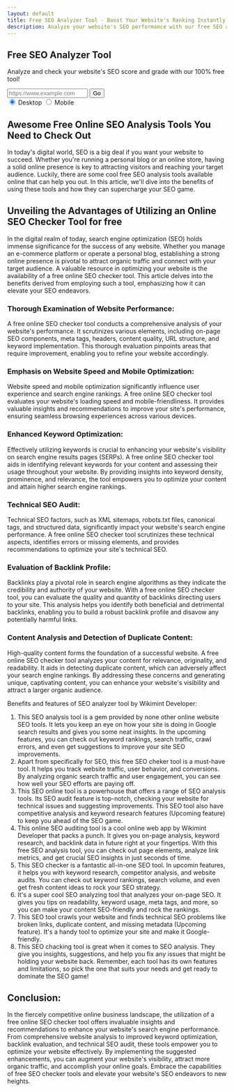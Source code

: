 ```yaml
---
layout: default
title: Free SEO Analyzer Tool - Boost Your Website's Ranking Instantly
description: Analyze your website's SEO performance with our free SEO analyzer tool. Get actionable insights, improve keyword rankings, optimize on-page SEO, and enhance your site's visibility on search engines.
---
```

<link rel="stylesheet" href="assets/css/style.css"/>
<link rel="stylesheet" href="https://cdn.jsdelivr.net/gh/wikimint/wikimint@main/public/framework/css/complete.min.css"/>

<section id="formarea" class="bg-light py-5">
<div class="container">
<div class="text-center">
<h1>Free SEO Analyzer Tool</h1>
<p>Analyze and check your website's SEO score and grade with our 100% free tool!</p>
</div>    
    <form id="siteform" class="form-container">
        <div class="input-group">
            <input id="siteurl" name="siteurl" type="url" placeholder="https://www.example.com" required>
            <button type="submit">Go</button>
        </div>
        <div class="radio-group">
            <label>
                <input type="radio" id="desktop" name="mode" value="desktop" checked>
                Desktop
            </label>
            <label>
                <input type="radio" id="mobile" name="mode" value="mobile">
                Mobile
            </label>
        </div>
    </form>
    </div>
</section>

<div class="container py-3">
<div id='score'></div>
<div id="loading" class="loading"></div>
<div class="row">
<div class="col-md-8 mb-3">
<div id="resultarea" class="result-container"></div>
</div>
<div class="col-md-4">
<div id="screenshot"></div>
</div>
</div>
</div>

<div class="container">
<h2>Awesome Free Online SEO Analysis Tools You Need to Check Out</h2>

<p>In today's digital world, SEO is a big deal if you want your website to succeed. Whether you're running a personal blog or an online store, having a solid online presence is key to attracting visitors and reaching your target audience. Luckily, there are some cool free SEO analysis tools available online that can help you out. In this article, we'll dive into the benefits of using these tools and how they can supercharge your SEO game.</p>

<h2>Unveiling the Advantages of Utilizing an Online SEO Checker Tool for free</h2>

<p>In the digital realm of today, search engine optimization (SEO) holds immense significance for the success of any website. Whether you manage an e-commerce platform or operate a personal blog, establishing a strong online presence is pivotal to attract organic traffic and connect with your target audience. A valuable resource in optimizing your website is the availability of a free online SEO checker tool. This article delves into the benefits derived from employing such a tool, emphasizing how it can elevate your SEO endeavors.</p>

<h3>Thorough Examination of Website Performance:</h3>
<p>A free online SEO checker tool conducts a comprehensive analysis of your website's performance. It scrutinizes various elements, including on-page SEO components, meta tags, headers, content quality, URL structure, and keyword implementation. This thorough evaluation pinpoints areas that require improvement, enabling you to refine your website accordingly.</p>

<h3>Emphasis on Website Speed and Mobile Optimization:</h3>
<p>Website speed and mobile optimization significantly influence user experience and search engine rankings. A free online SEO checker tool evaluates your website's loading speed and mobile-friendliness. It provides valuable insights and recommendations to improve your site's performance, ensuring seamless browsing experiences across various devices.</p>

<h3>Enhanced Keyword Optimization:</h3>
<p>Effectively utilizing keywords is crucial to enhancing your website's visibility on search engine results pages (SERPs). A free online SEO checker tool aids in identifying relevant keywords for your content and assessing their usage throughout your website. By providing insights into keyword density, prominence, and relevance, the tool empowers you to optimize your content and attain higher search engine rankings.</p>

<h3>Technical SEO Audit:</h3>
<p>Technical SEO factors, such as XML sitemaps, robots.txt files, canonical tags, and structured data, significantly impact your website's search engine performance. A free online SEO checker tool scrutinizes these technical aspects, identifies errors or missing elements, and provides recommendations to optimize your site's technical SEO.</p>

<h3>Evaluation of Backlink Profile:</h3>
<p>Backlinks play a pivotal role in search engine algorithms as they indicate the credibility and authority of your website. With a free online SEO checker tool, you can evaluate the quality and quantity of backlinks directing users to your site. This analysis helps you identify both beneficial and detrimental backlinks, enabling you to build a robust backlink profile and disavow any potentially harmful links.</p>


<h3>Content Analysis and Detection of Duplicate Content:</h3>
<p>High-quality content forms the foundation of a successful website. A free online SEO checker tool analyzes your content for relevance, originality, and readability. It aids in detecting duplicate content, which can adversely affect your search engine rankings. By addressing these concerns and generating unique, captivating content, you can enhance your website's visibility and attract a larger organic audience.</p>

<p>Benefits and features of SEO analyzer tool by Wikimint Developer:</p>

<ol>
<li>This SEO analysis tool is a gem provided by none other online website SEO tools. It lets you keep an eye on how your site is doing in Google search results and gives you some neat insights. In the upcoming features, you can check out keyword rankings, search traffic, crawl errors, and even get suggestions to improve your site SEO improvements.</li>

<li>Apart from specifically for SEO, this free SEO cheker tool is a must-have tool. It helps you track website traffic, user behavior, and conversions. By analyzing organic search traffic and user engagement, you can see how well your SEO efforts are paying off.</li>

<li>This SEO online tool is a powerhouse that offers a range of SEO analysis tools. Its SEO audit feature is top-notch, checking your website for technical issues and suggesting improvements. This SEO tool also have competitive analysis and keyword research features (Upcoming feature) to keep you ahead of the SEO game.</li>

<li>This online SEO auditing tool is a cool online web app by Wikimint Developer that packs a punch. It gives you on-page analysis, keyword research, and backlink data in future right at your fingertips. With this free SEO analysis tool, you can check out page elements, analyze link metrics, and get crucial SEO insights in just seconds of time.</li>


<li>This SEO checker is a fantastic all-in-one SEO tool. In upcomin features, it helps you with keyword research, competitor analysis, and website audits. You can check out keyword rankings, search volume, and even get fresh content ideas to rock your SEO strategy.</li>

<li>It's a super cool SEO analyzing tool that analyzes your on-page SEO. It gives you tips on readability, keyword usage, meta tags, and more, so you can make your content SEO-friendly and rock the rankings.</li>

<li>This SEO tool crawls your website and finds technical SEO problems like broken links, duplicate content, and missing metadata (Upcoming feature). It's a handy tool to optimize your site and make it Google-friendly.</li>

<li>This SEO chacking tool is great when it comes to SEO analysis. They give you insights, suggestions, and help you fix any issues that might be holding your website back. Remember, each tool has its own features and limitations, so pick the one that suits your needs and get ready to dominate the SEO game!</li>
</ol>

<h2>Conclusion:</h2>

<p>In the fiercely competitive online business landscape, the utilization of a free online SEO checker tool offers invaluable insights and recommendations to enhance your website's search engine performance. From comprehensive website analysis to improved keyword optimization, backlink evaluation, and technical SEO audit, these tools empower you to optimize your website effectively. By implementing the suggested enhancements, you can augment your website's visibility, attract more organic traffic, and accomplish your online goals. Embrace the capabilities of free SEO checker tools and elevate your website's SEO endeavors to new heights.</p>
</div>
<script src="assets/js/script.js"></script>